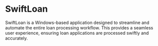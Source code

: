 # SwiftLoan
SwiftLoan is a Windows-based application designed to streamline and automate the entire loan processing workflow. This provides a seamless user experience, ensuring loan applications are processed swiftly and accurately.
